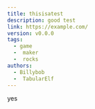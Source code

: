 ```yaml
---
title: thisisatest
description: good test
link: https://example.com/
version: v0.0.0
tags:
  - game
  -  maker
  -  rocks
authors:
  - Billybob
  -  TabularElf
---
```


yes